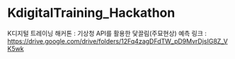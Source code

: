 # KdigitalTraining_Hackathon
K디지털 트레이닝 해커톤 : 기상청 API를 활용한 닻끌림(주묘현상) 예측
링크 : <https://drive.google.com/drive/folders/12Fq4zagDFdTW_pD9MvrDjsIG8Z_VK5wk>
